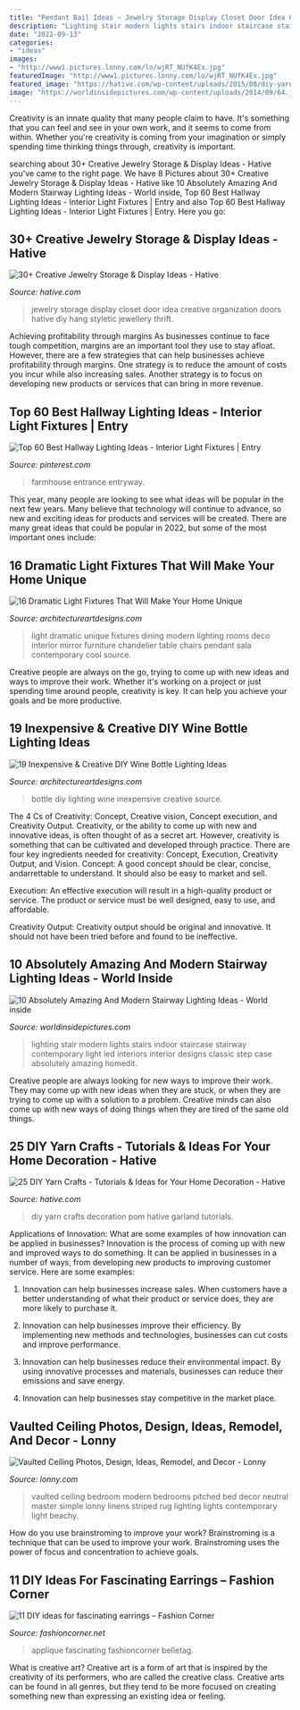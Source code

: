 ```yaml
---
title: "Pendant Bail Ideas ~ Jewelry Storage Display Closet Door Idea Creative Organization Doors Hative Diy Hang Styletic Jewellery Thrift"
description: "Lighting stair modern lights stairs indoor staircase stairway contemporary light led interiors interior designs classic step case absolutely amazing homedit"
date: "2022-09-13"
categories:
- "ideas"
images:
- "http://www1.pictures.lonny.com/lo/wjRT_NUfK4Ex.jpg"
featuredImage: "http://www1.pictures.lonny.com/lo/wjRT_NUfK4Ex.jpg"
featured_image: "https://hative.com/wp-content/uploads/2015/08/diy-yarn-crafts/9-diy-yarn-crafts.jpg"
image: "https://worldinsidepictures.com/wp-content/uploads/2014/09/64.jpg"
---
```



Creativity is an innate quality that many people claim to have. It's something that you can feel and see in your own work, and it seems to come from within. Whether you're creativity is coming from your imagination or simply spending time thinking things through, creativity is important.

	

		
searching about 30+ Creative Jewelry Storage &amp; Display Ideas - Hative you've came to the right page. We have 8 Pictures about 30+ Creative Jewelry Storage &amp; Display Ideas - Hative like 10 Absolutely Amazing And Modern Stairway Lighting Ideas - World inside, Top 60 Best Hallway Lighting Ideas - Interior Light Fixtures | Entry and also Top 60 Best Hallway Lighting Ideas - Interior Light Fixtures | Entry. Here you go:
		
    
## 30+ Creative Jewelry Storage &amp; Display Ideas - Hative

<img loading=lazy src="https://hative.com/wp-content/uploads/2015/01/jewelry-storage-display-ideas/31-old-closet-door-display-idea.jpg" onerror="this.onerror=null;this.src='https://tse3.mm.bing.net/th?id=OIP.WDmjR3YVnfWx-6geBf_6-wHaJ4&amp;pid=15.1';" alt="30+ Creative Jewelry Storage &amp; Display Ideas - Hative">

_Source: hative.com_

>jewelry storage display closet door idea creative organization doors hative diy hang styletic jewellery thrift. 

	

Achieving profitability through margins
As businesses continue to face tough competition, margins are an important tool they use to stay afloat. However, there are a few strategies that can help businesses achieve profitability through margins. One strategy is to reduce the amount of costs you incur while also increasing sales. Another strategy is to focus on developing new products or services that can bring in more revenue.

    
## Top 60 Best Hallway Lighting Ideas - Interior Light Fixtures | Entry

<img loading=lazy src="https://i.pinimg.com/736x/34/c1/19/34c1196a88e23bd94db1896d0b830f7f.jpg" onerror="this.onerror=null;this.src='https://tse2.mm.bing.net/th?id=OIP.XqOWDQJD9adI219ibQ0lewAAAA&amp;pid=15.1';" alt="Top 60 Best Hallway Lighting Ideas - Interior Light Fixtures | Entry">

_Source: pinterest.com_

>farmhouse entrance entryway. 

	

This year, many people are looking to see what ideas will be popular in the next few years. Many believe that technology will continue to advance, so new and exciting ideas for products and services will be created. There are many great ideas that could be popular in 2022, but some of the most important ones include: 

    
## 16 Dramatic Light Fixtures That Will Make Your Home Unique

<img loading=lazy src="http://www.architectureartdesigns.com/wp-content/uploads/2014/03/858.jpg" onerror="this.onerror=null;this.src='https://tse3.mm.bing.net/th?id=OIP.AHFck0Pe13zGU1a3HIhvfQAAAA&amp;pid=15.1';" alt="16 Dramatic Light Fixtures That Will Make Your Home Unique">

_Source: architectureartdesigns.com_

>light dramatic unique fixtures dining modern lighting rooms deco interior mirror furniture chandelier table chairs pendant sala contemporary cool source. 

	

Creative people are always on the go, trying to come up with new ideas and ways to improve their work. Whether it's working on a project or just spending time around people, creativity is key. It can help you achieve your goals and be more productive.

    
## 19 Inexpensive &amp; Creative DIY Wine Bottle Lighting Ideas

<img loading=lazy src="https://www.architectureartdesigns.com/wp-content/uploads/2015/01/172-630x945.jpg" onerror="this.onerror=null;this.src='https://tse4.mm.bing.net/th?id=OIP.t-ctb-1ftiKmwbfVsyI1UwHaLH&amp;pid=15.1';" alt="19 Inexpensive &amp; Creative DIY Wine Bottle Lighting Ideas">

_Source: architectureartdesigns.com_

>bottle diy lighting wine inexpensive creative source. 

	

The 4 Cs of Creativity: Concept, Creative vision, Concept execution, and Creativity Output.
Creativity, or the ability to come up with new and innovative ideas, is often thought of as a secret art. However, creativity is something that can be cultivated and developed through practice. There are four key ingredients needed for creativity: Concept, Execution, Creativity Output, and Vision.
Concept: A good concept should be clear, concise, andarrettable to understand. It should also be easy to market and sell.

Execution: An effective execution will result in a high-quality product or service. The product or service must be well designed, easy to use, and affordable.

Creativity Output: Creativity output should be original and innovative. It should not have been tried before and found to be ineffective.

    
## 10 Absolutely Amazing And Modern Stairway Lighting Ideas - World Inside

<img loading=lazy src="https://worldinsidepictures.com/wp-content/uploads/2014/09/64.jpg" onerror="this.onerror=null;this.src='https://tse3.mm.bing.net/th?id=OIP.RRIvqc5igGen8nj646-T6gHaKQ&amp;pid=15.1';" alt="10 Absolutely Amazing And Modern Stairway Lighting Ideas - World inside">

_Source: worldinsidepictures.com_

>lighting stair modern lights stairs indoor staircase stairway contemporary light led interiors interior designs classic step case absolutely amazing homedit. 

	

Creative people are always looking for new ways to improve their work. They may come up with new ideas when they are stuck, or when they are trying to come up with a solution to a problem. Creative minds can also come up with new ways of doing things when they are tired of the same old things.

    
## 25 DIY Yarn Crafts - Tutorials &amp; Ideas For Your Home Decoration - Hative

<img loading=lazy src="https://hative.com/wp-content/uploads/2015/08/diy-yarn-crafts/9-diy-yarn-crafts.jpg" onerror="this.onerror=null;this.src='https://tse1.mm.bing.net/th?id=OIP.W9VfvW2l8FsjLFUEpr2XygHaJ1&amp;pid=15.1';" alt="25 DIY Yarn Crafts - Tutorials &amp; Ideas for Your Home Decoration - Hative">

_Source: hative.com_

>diy yarn crafts decoration pom hative garland tutorials. 

	

Applications of Innovation: What are some examples of how innovation can be applied in businesses?
Innovation is the process of coming up with new and improved ways to do something. It can be applied in businesses in a number of ways, from developing new products to improving customer service. Here are some examples:
1. Innovation can help businesses increase sales. When customers have a better understanding of what their product or service does, they are more likely to purchase it.

2. Innovation can help businesses improve their efficiency. By implementing new methods and technologies, businesses can cut costs and improve performance.

3. Innovation can help businesses reduce their environmental impact. By using innovative processes and materials, businesses can reduce their emissions and save energy.

4. Innovation can help businesses stay competitive in the market place.

    
## Vaulted Ceiling Photos, Design, Ideas, Remodel, And Decor - Lonny

<img loading=lazy src="http://www1.pictures.lonny.com/lo/wjRT_NUfK4Ex.jpg" onerror="this.onerror=null;this.src='https://tse2.mm.bing.net/th?id=OIP.9Nxny7DajhsfsNrSe-72ygHaLH&amp;pid=15.1';" alt="Vaulted Ceiling Photos, Design, Ideas, Remodel, and Decor - Lonny">

_Source: lonny.com_

>vaulted ceiling bedroom modern bedrooms pitched bed decor neutral master simple lonny linens striped rug lighting lights contemporary light beachy. 

	

How do you use brainstroming to improve your work?
Brainstroming is a technique that can be used to improve your work. Brainstroming uses the power of focus and concentration to achieve goals.

    
## 11 DIY Ideas For Fascinating Earrings – Fashion Corner

<img loading=lazy src="https://fashioncorner.net/wp-content/uploads/2015/06/5-11-DIY-ideas-for-fascinating-earrings-www.fashioncorner.net_.jpg" onerror="this.onerror=null;this.src='https://tse3.mm.bing.net/th?id=OIP.dKlxKV_ZkLAomkvGa0sJRQHaLL&amp;pid=15.1';" alt="11 DIY ideas for fascinating earrings – Fashion Corner">

_Source: fashioncorner.net_

>applique fascinating fashioncorner belletag. 

	

What is creative art?
Creative art is a form of art that is inspired by the creativity of its performers, who are called the creative class. Creative arts can be found in all genres, but they tend to be more focused on creating something new than expressing an existing idea or feeling.

